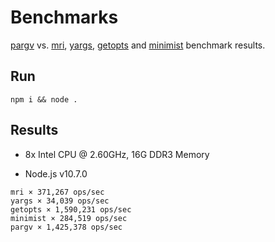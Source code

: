 # Benchmarks

[pargv](../README.md) vs. [mri](https://github.com/lukeed/mri), [yargs](https://github.com/yargs/yargs), [getopts](https://github.com/jorgebucaran/getopts) and [minimist](https://github.com/substack/minimist) benchmark results.

## Run

```
npm i && node .
```

## Results

- 8x Intel CPU @ 2.60GHz, 16G DDR3 Memory


- Node.js v10.7.0

```
mri × 371,267 ops/sec
yargs × 34,039 ops/sec
getopts × 1,590,231 ops/sec
minimist × 284,519 ops/sec
pargv × 1,425,378 ops/sec
```


